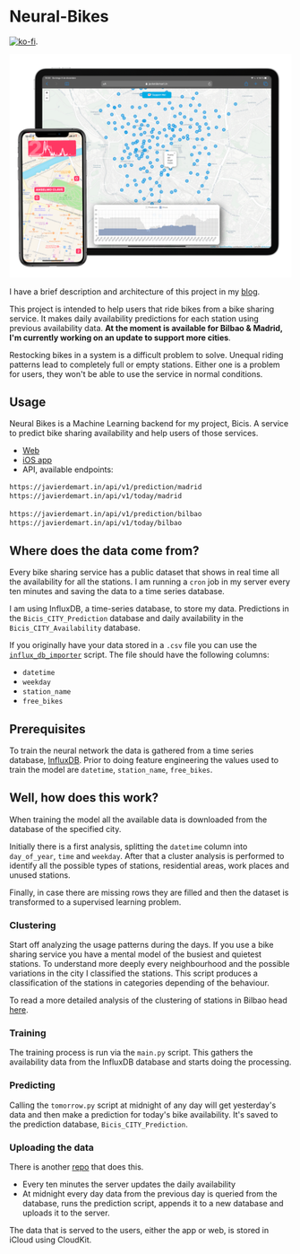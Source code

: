 # Neural-Bikes

[![ko-fi](https://www.ko-fi.com/img/githubbutton_sm.svg)](https://ko-fi.com/H2H814TXG).

![Neural Bikes in action](resources/promo.png)

I have a brief description and architecture of this project in my [blog](https://javierdemart.in/blog/Bicis_App_Architecture). 

This project is intended to help users that ride bikes from a bike sharing service. It makes daily availability predictions for each station using previous availability data. **At the moment is available for Bilbao & Madrid, I'm currently working on an update to support more cities**.

Restocking bikes in a system is a difficult problem to solve. Unequal riding patterns lead to completely full or empty stations. Either one is a problem for users, they won't be able to use the service in normal conditions.

## Usage

Neural Bikes is a Machine Learning backend for my project, Bicis. A service to predict bike sharing availability and help users of those services.

* [Web](http://neural.bike)
* [iOS app](http://app.neural.bike)
* API, available endpoints:

```
https://javierdemart.in/api/v1/prediction/madrid
https://javierdemart.in/api/v1/today/madrid

https://javierdemart.in/api/v1/prediction/bilbao
https://javierdemart.in/api/v1/today/bilbao
```

## Where does the data come from?

Every bike sharing service has a public dataset that shows in real time all the availability for all the stations. I am running a `cron` job in my server every ten minutes and saving the data to a time series database.


I am using InfluxDB, a time-series database, to store my data. Predictions in the `Bicis_CITY_Prediction` database and daily availability in the `Bicis_CITY_Availability` database.

If you originally have your data stored in a `.csv` file you can use the [`influx_db_importer`](https://github.com/javierdemartin/neural-bikes/blob/master/influx_db_importer.py) script. The file should have the following columns:

* `datetime`
* `weekday`
* `station_name`
* `free_bikes`

## Prerequisites

To train the neural network the data is gathered from a time series database, [InfluxDB](https://www.influxdata.com/products/influxdb-overview/). Prior to doing feature engineering the values used to train the model are `datetime`, `station_name`, `free_bikes`. 

## Well, how does this work?

When training the model all the available data is downloaded from the database of the specified city.

Initially there is a first analysis, splitting the `datetime` column into `day_of_year`, `time` and `weekday`. After that a cluster analysis is performed to identify all the possible types of stations, residential areas, work places and unused stations.

Finally, in case there are missing rows they are filled and then the dataset is transformed to a supervised learning problem.

### Clustering

Start off analyzing the usage patterns during the days. If you use a bike sharing service you have a mental model of the busiest and quietest stations. To understand more deeply every neighbourhood and the possible variations in the city I classified the stations. This script produces a classification of the stations in categories depending of the behaviour.

To read a more detailed analysis of the clustering of stations in Bilbao head [here](https://javierdemart.in/cluster).

### Training

The training process is run via the `main.py` script. This gathers the availability data from the InfluxDB database and starts doing the processing.

### Predicting

Calling the `tomorrow.py` script at midnight of any day will get yesterday's data and then make a prediction for today's bike availability. It's saved to the prediction database, `Bicis_CITY_Prediction`.

### Uploading the data 

There is another [repo](https://github.com/javierdemartin/neural-bikes-backend) that does this.

* Every ten minutes the server updates the daily availability
* At midnight every day data from the previous day is queried from the database, runs the prediction script, appends it to a new database and uploads it to the server.

The data that is served to the users, either the app or web, is stored in iCloud using CloudKit.

